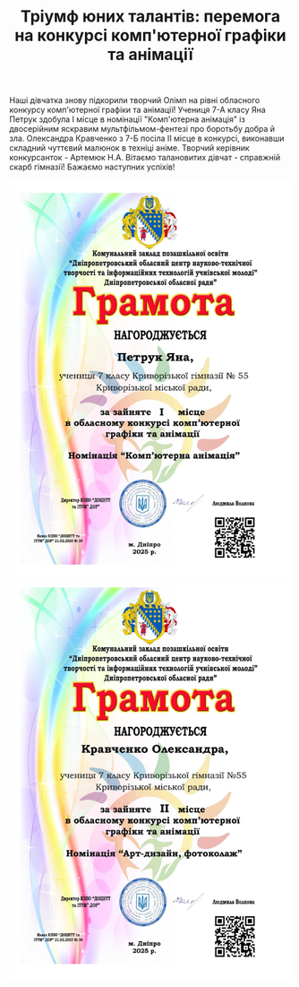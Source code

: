﻿---
title: "Тріумф юних талантів: перемога на конкурсі комп'ютерної графіки та анімації"
---

Наші дівчатка знову підкорили творчий Олімп на рівні обласного конкурсу комп'ютерної графіки та анімації! Учениця 7-А класу Яна Петрук здобула І місце в номінації "Комп'ютерна анімація" із двосерійним яскравим мультфільмом-фентезі про боротьбу добра й зла. Олександра Кравченко з 7-Б посіла ІІ місце в конкурсі, виконавши складний чуттєвий малюнок в техніці аніме. Творчий керівник конкурсанток - Артемюк Н.А. Вітаємо талановитих дівчат - справжній скарб гімназії! Бажаємо наступних успіхів!

![](1.jpg)
![](2.jpg)
